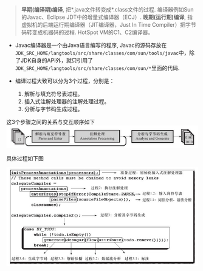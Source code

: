 >**早期(编译期)编译**, 把*.java文件转变成*.class文件的过程. 编译器例如Sun的Javac、Eclipse JDT中的增量式编译器（ECJ）.
**晚期(运行期)编译**, 指虚拟机的后端运行期编译器（JIT编译器，Just In Time Compiler）把字节码转变成机器码的过程. HotSpot VM的C1、C2编译器。

- Javac编译器是一个由Java语言编写的程序, Javac的源码存放在`JDK_SRC_HOME/langtools/src/share/classes/com/sun/tools/javac`中，除了JDK自身的API外，就只引用了`JDK_SRC_HOME/langtools/src/share/classes/com/sun/*`里面的代码.

- 编译过程大致可以分为3个过程，分别是：
  1. 解析与填充符号表过程。
  2. 插入式注解处理器的注解处理过程。
  3. 分析与字节码生成过程。

这3个步骤之间的关系与交互顺序如下
![img](img/1240-20200902000254845.png)

具体过程如下图

![img](img/1240-20200902000311165.png)
